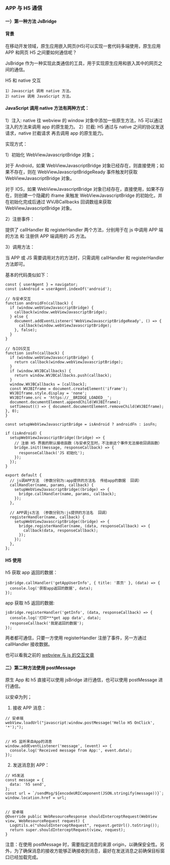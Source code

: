 ### APP 与 H5 通信

#### 一）第一种方法 JsBridge

#### 背景

在移动开发领域，原生应用嵌入网页(H5)可以实现一套代码多端使用，原生应用 APP 和网页 H5 之间要如何通信呢？

JsBridge 作为一种实现此类通信的工具，用于实现原生应用和嵌入其中的网页之间的通信。

H5 和 native 交互

```
1）Javascript 调用 native 方法。
2）native 调用 JavaScript 方法。
```

#### JavaScript 调用 native 方法有两种方式：

1）注入: native 往 webview 的 window 对象中添加一些原生方法，h5 可以通过注入的方法来调用 app 的原生能力。
2）拦截: H5 通过与 native 之间的协议发送请求，native 拦截请求 再去调用 app 的原生能力。

实现方式：

1）初始化 WebViewJavascriptBridge 对象；

对于 Android，如果 WebViewJavascriptBridge 对象已经存在，则直接使用；如果不存在，则在 WebViewJavascriptBridgeReady 事件触发时获取 WebViewJavascriptBridge 对象。

对于 IOS，如果 WebViewJavascriptBridge 对象已经存在，直接使用，如果不存在，则创建一个隐藏的 iframe 来触发 WebViewJavascriptBridge 的初始化，并在初始化完成后通过 WVJBCallbacks 回调数组来获取 WebViewJavascriptBridge 对象。

2）注册事件：

提供了 callHandler 和 registerHandler 两个方法，分别用于在 js 中调用 APP 端的方法 和 注册供 APP 端调用的 JS 方法。

3）调用方法：

当 APP 或 JS 需要调用对方的方法时，只需调用 callHandler 和 registerHandler 方法即可。

基本的代码类似如下：

```
const { userAgent } = navigator;
const isAndroid = userAgent.indexOf('android');

// 与安卓交互
function androidFn(callback) {
  if (window.webViewJavascriptBridge) {
    callback(window.webViewJavascriptBridge);
  } else {
    document.addEventListener('WebViewJavascriptBridgeReady', () => {
      callback(window.webViewJavascriptBridge);
    }, false);
  }
}

// 与IOS交互
function iosFn(callback) {
  if (window.webViewJavascriptBridge) {
    return callback(window.webViewJavascriptBridge);
  }
  if (window.WVJBCallbacks) {
    return window.WVJBCallbacks.push(callback);
  }
  window.WVJBCallbacks = [callback];
  const WVJBIframe = document.createElement('iframe');
  WVJBIframe.style.display = 'none';
  WVJBIframe.src = 'https://__BRIDGE_LOADED__';
  document.documentElement.appendChild(WVJBIframe);
  setTimeout(() => { document.documentElement.removeChild(WVJBIframe); }, 0);
}

const setupWebViewJavascriptBridge = isAndroid ? androidFn : iosFn;

if (isAndroid) {
  setupWebViewJavascriptBridge((bridge) => {
    // 注册 H5 界面的默认接收函数（与安卓交互时，不注册这个事件无法接收回调函数）
    bridge.init((message, responseCallback) => {
      responseCallback('JS 初始化');
    });
  });
}

export default {
  // js调APP方法 （参数分别为:app提供的方法名  传给app的数据  回调）
  callHandler(name, params, callback) {
    setupWebViewJavascriptBridge((bridge) => {
      bridge.callHandler(name, params, callback);
    });
  },

  // APP调js方法 （参数分别为:js提供的方法名  回调）
  registerHandler(name, callback) {
    setupWebViewJavascriptBridge((bridge) => {
      bridge.registerHandler(name, (data, responseCallback) => {
        callback(data, responseCallback);
      });
    });
  },
};
```

#### H5 使用

h5 获取 app 返回的数据：

```
jsBridge.callHandler('getAppUserInfo', { title: '首页' }, (data) => {
  console.log('获取app返回的数据', data);
});
```

app 获取 h5 返回的数据:

```
jsBridge.registerHandler('getInfo', (data, responseCallback) => {
  console.log('打印***get app data', data);
  responseCallback('我是返回的数据');
});
```

两者都可通信，只要一方使用 registerHandler 注册了事件，另一方通过 callHandler 接收数据。

也可以看我之前的 <a href="https://www.cnblogs.com/tugenhua0707/p/4550228.html">webview 与 js 的交互文章</a>

#### 二）第二种方法使用 postMessage

原生 App 和 h5 直接可以使用 jsBridge 进行通信，也可以使用 postMessage 进行通信。

以安卓为列；

1. 接收 APP 消息：

```
// 安卓端
webView.loadUrl("javascript:window.postMessage('Hello H5 OnClick', '*');");


// H5 监听来自App的消息
window.addEventListener('message', (event) => {
  console.log('Received message from App:', event.data);
});
```

2. 发送消息到 APP：

```
// H5发送
const message = {
  data: 'h5 send',
};
const url = `/sendMsg/${encodeURIComponent(JSON.stringify(message))}`;
window.location.href = url;


// 安卓端
@Override public WebResourceResponse shouldInterceptRequest(WebView view, WebResourceRequest request) {
  LogUtils.e("shouldInterceptRequest", request.getUrl().toString());
  return super.shouldInterceptRequest(view, request);
}
```

注意：在使用 postMessage 时，需要指定消息的来源 origin，以确保安全性。另外，为了确保消息的接收方能够正确接收到消息，最好在发送消息之前确保目标窗口已经加载完成。

